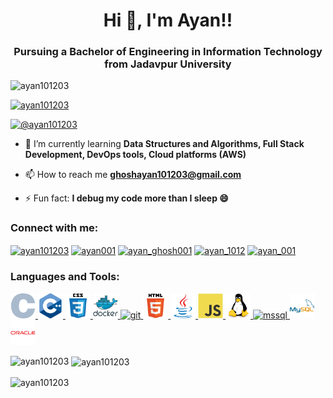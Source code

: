 <h1 align="center">Hi 👋, I'm Ayan!!</h1>
<h3 align="center">Pursuing a Bachelor of Engineering in Information Technology from Jadavpur University</h3>

<p align="left"> <img src="https://komarev.com/ghpvc/?username=ayan101203&label=Profile%20views&color=0e75b6&style=flat" alt="ayan101203" /> </p>

<p align="left"> <a href="https://github.com/ryo-ma/github-profile-trophy"><img src="https://github-profile-trophy.vercel.app/?username=ayan101203" alt="ayan101203" /></a> </p>

<p align="left"> <a href="https://twitter.com/ayan101203" target="blank"><img src="https://img.shields.io/twitter/follow/@ayan101203?logo=twitter&style=for-the-badge" alt="@ayan101203" /></a> </p>

- 🌱 I’m currently learning **Data Structures and Algorithms, Full Stack Development, DevOps tools, Cloud platforms (AWS)**

- 📫 How to reach me **ghoshayan101203@gmail.com**

- ⚡ Fun fact: **I debug my code more than I sleep 😄**

<h3 align="left">Connect with me:</h3>
<p align="left">
<a href="https://twitter.com/@ayan101203" target="blank"><img align="center" src="https://raw.githubusercontent.com/rahuldkjain/github-profile-readme-generator/master/src/images/icons/Social/twitter.svg" alt="ayan101203" height="30" width="40" /></a>
<a href="https://linkedin.com/in/ayan001" target="blank"><img align="center" src="https://raw.githubusercontent.com/rahuldkjain/github-profile-readme-generator/master/src/images/icons/Social/linked-in-alt.svg" alt="ayan001" height="30" width="40" /></a>
<a href="https://instagram.com/ayan_ghosh001" target="blank"><img align="center" src="https://raw.githubusercontent.com/rahuldkjain/github-profile-readme-generator/master/src/images/icons/Social/instagram.svg" alt="ayan_ghosh001" height="30" width="40" /></a>
<a href="https://www.leetcode.com/ayan_1012" target="blank"><img align="center" src="https://raw.githubusercontent.com/rahuldkjain/github-profile-readme-generator/master/src/images/icons/Social/leet-code.svg" alt="ayan_1012" height="30" width="40" /></a>
<a href="https://auth.geeksforgeeks.org/user/ayan_001" target="blank"><img align="center" src="https://raw.githubusercontent.com/rahuldkjain/github-profile-readme-generator/master/src/images/icons/Social/geeks-for-geeks.svg" alt="ayan_001" height="30" width="40" /></a>
</p>

<h3 align="left">Languages and Tools:</h3>
<p align="left"> <a href="https://www.cprogramming.com/" target="_blank" rel="noreferrer"> <img src="https://raw.githubusercontent.com/devicons/devicon/master/icons/c/c-original.svg" alt="c" width="40" height="40"/> </a> <a href="https://www.w3schools.com/cpp/" target="_blank" rel="noreferrer"> <img src="https://raw.githubusercontent.com/devicons/devicon/master/icons/cplusplus/cplusplus-original.svg" alt="cplusplus" width="40" height="40"/> </a> <a href="https://www.w3schools.com/css/" target="_blank" rel="noreferrer"> <img src="https://raw.githubusercontent.com/devicons/devicon/master/icons/css3/css3-original-wordmark.svg" alt="css3" width="40" height="40"/> </a> <a href="https://www.docker.com/" target="_blank" rel="noreferrer"> <img src="https://raw.githubusercontent.com/devicons/devicon/master/icons/docker/docker-original-wordmark.svg" alt="docker" width="40" height="40"/> </a> <a href="https://git-scm.com/" target="_blank" rel="noreferrer"> <img src="https://www.vectorlogo.zone/logos/git-scm/git-scm-icon.svg" alt="git" width="40" height="40"/> </a> <a href="https://www.w3.org/html/" target="_blank" rel="noreferrer"> <img src="https://raw.githubusercontent.com/devicons/devicon/master/icons/html5/html5-original-wordmark.svg" alt="html5" width="40" height="40"/> </a> <a href="https://www.java.com" target="_blank" rel="noreferrer"> <img src="https://raw.githubusercontent.com/devicons/devicon/master/icons/java/java-original.svg" alt="java" width="40" height="40"/> </a> <a href="https://developer.mozilla.org/en-US/docs/Web/JavaScript" target="_blank" rel="noreferrer"> <img src="https://raw.githubusercontent.com/devicons/devicon/master/icons/javascript/javascript-original.svg" alt="javascript" width="40" height="40"/> </a> <a href="https://www.linux.org/" target="_blank" rel="noreferrer"> <img src="https://raw.githubusercontent.com/devicons/devicon/master/icons/linux/linux-original.svg" alt="linux" width="40" height="40"/> </a> <a href="https://www.microsoft.com/en-us/sql-server" target="_blank" rel="noreferrer"> <img src="https://www.svgrepo.com/show/303229/microsoft-sql-server-logo.svg" alt="mssql" width="40" height="40"/> </a> <a href="https://www.mysql.com/" target="_blank" rel="noreferrer"> <img src="https://raw.githubusercontent.com/devicons/devicon/master/icons/mysql/mysql-original-wordmark.svg" alt="mysql" width="40" height="40"/> </a> <a href="https://www.oracle.com/" target="_blank" rel="noreferrer"> <img src="https://raw.githubusercontent.com/devicons/devicon/master/icons/oracle/oracle-original.svg" alt="oracle" width="40" height="40"/> </a> </p>

<p><img align="left" src="https://github-readme-stats.vercel.app/api/top-langs?username=ayan101203&show_icons=true&locale=en&layout=compact" alt="ayan101203" /></p>

<p>&nbsp;<img align="center" src="https://github-readme-stats.vercel.app/api?username=ayan101203&show_icons=true&locale=en" alt="ayan101203" /></p>

<p><img align="center" src="https://github-readme-streak-stats.herokuapp.com/?user=ayan101203&" alt="ayan101203" /></p>

